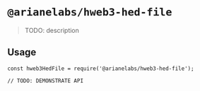 # `@arianelabs/hweb3-hed-file`

> TODO: description

## Usage

```
const hweb3HedFile = require('@arianelabs/hweb3-hed-file');

// TODO: DEMONSTRATE API
```
